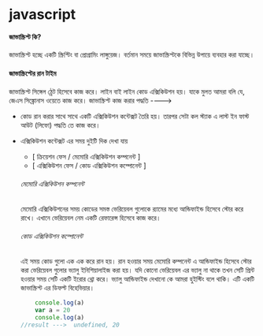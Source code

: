 # javascript

#### জাভাস্ক্রিপ্ট কি?

জাভাস্ক্রিপ্ট হচ্ছে একটি স্ক্রিপ্টিং বা প্রোগ্রামিং লাঙ্গুয়েজ। বর্তমান সময়ে জাভাস্ক্রিপ্টকে বিভিন্ন উপায়ে ব্যবহার করা যাচ্ছে।

#### জাভাস্ক্রিপ্টের রান টাইম

জাভাস্ক্রিপ্ট সিঙ্গেল ঠ্রেট হিসেবে কাজ করে। লাইন বাই লাইন কোড এক্সিকিউশন হয়। যাকে 
মুলত আমরা বলি যে, জেএস সিঙ্ক্রোনাস ওয়েতে কাজ করে। জাভাস্ক্রিপ্ট কাজ করার পদ্ধতি ---->

- কোড রান করার সাথে সাথে একটি এক্সিকিউশন কন্টেক্সট তৈরি হয়। তারপর সেটা কল স্ট্যাক এ
    লাস্ট ইন ফাস্ট আউট (লিফো) পদ্ধতি তে কাজ করে।

- এক্সিকিউশন কন্টেক্সট এর সময় দুইটি দিক দেখা যায় 
    - [ ক্রিয়েশন ফেস / মেমোরি এক্সিকিউশন কম্পনেন্ট ]
    - [ এক্সিকিউশন ফেস / কোড  এক্সিকিউশন কম্পোনেন্ট ]

    ######  মেমোরি এক্সিকিউশন কম্পনেন্ট
    মেমোরি এক্সিকিউশনের সময় কোডের সমস্ত ভেরিয়েবল গুলোকে র‍্যামের মধ্যে আন্ডিফাইন্ড হিসেবে স্টোর করে রাখে। এখানে ভেরিয়েবল নেম একটি রেফারেন্স হিসেবে কাজ করে। 

    ###### কোড এক্সিকিউশন কম্পোনেন্ট
    এই সময় কোড গুলো এক এক করে রান হয়। রান হওয়ার সময় মেমোরি কম্পনেন্ট এ আন্ডিফাইন্ড হিসেবে স্টোর
    করা ভেরিয়েবল গুলোর ভ্যালু ইনিশিয়ালাইজ করা হয়। যদি কোনো ভেরিয়েবল এর ভ্যালু না থাকে তখন সেটি প্রিন্ট হওয়ার সময় সেটি একটি  ইরোর থ্রো করে। 
    ভ্যালু আন্ডিফাইন্ড দেখানো কে আমরা হুইস্টিং বলে থাকি। এটি একটি জাভাস্ক্রিপ্ট এর ডিফল্ট বিহেভিয়ার।

    ```javascript
        console.log(a)
        var a = 20
        console.log(a)
    //result --->  undefined, 20
    ```